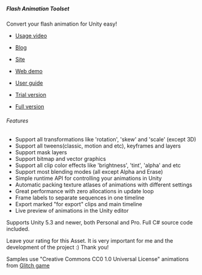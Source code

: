 ##### Flash Animation Toolset

Convert your flash animation for Unity easy!

* [Usage video](http://www.youtube.com/watch?v=uE_XRWZ5KHA)

* [Blog](http://matov.me)
* [Site](http://matov.me/flash-animation-toolset)
* [Web demo](http://matov.me/public/blog_share/flash_tools/web_demo)
* [User guide](http://matov.me/flash-animation-toolset-user-guide)

* [Trial version](https://www.assetstore.unity3d.com/#!/content/73896)
* [Full version](https://www.assetstore.unity3d.com/#!/content/73323)

###### Features
* Support all transformations like 'rotation', 'skew' and 'scale' (except 3D)
* Support all tweens(classic, motion and etc), keyframes and layers
* Support mask layers
* Support bitmap and vector graphics
* Support all clip color effects like 'brightness', 'tint', 'alpha' and etc
* Support most blending modes (all except Alpha and Erase)
* Simple runtime API for controlling your animations in Unity
* Automatic packing texture atlases of animations with different settings
* Great performance with zero allocations in update loop
* Frame labels to separate sequences in one timeline
* Export marked "for export" clips and main timeline
* Live preview of animations in the Unity editor

Supports Unity 5.3 and newer, both Personal and Pro. Full C# source code included.

Leave your rating for this Asset. It is very important for me and the development of the project :) Thank you!

Samples use "Creative Commons CC0 1.0 Universal License" animations from [Glitch game](http://www.glitchthegame.com/public-domain-game-art)
